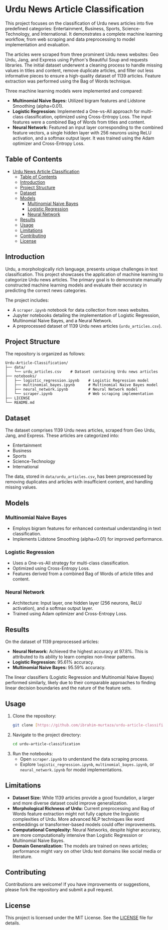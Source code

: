 # Urdu News Article Classification

This project focuses on the classification of Urdu news articles into five predefined categories: Entertainment, Business, Sports, Science-Technology, and International. It demonstrates a complete machine learning workflow, from web scraping and data preprocessing to model implementation and evaluation.

The articles were scraped from three prominent Urdu news websites: Geo Urdu, Jang, and Express using Python's Beautiful Soup and requests libraries. The initial dataset underwent a cleaning process to handle missing values in titles and content, remove duplicate articles, and filter out less informative pieces to ensure a high-quality dataset of 1139 articles. Feature extraction was performed using the Bag of Words technique.

Three machine learning models were implemented and compared:
* **Multinomial Naive Bayes:** Utilized bigram features and Lidstone Smoothing (alpha=0.01).
* **Logistic Regression:** Implemented a One-vs-All approach for multi-class classification, optimized using Cross-Entropy Loss. The input features were a combined Bag of Words from titles and content.
* **Neural Network:** Featured an input layer corresponding to the combined feature vectors, a single hidden layer with 256 neurons using ReLU activation, and a softmax output layer. It was trained using the Adam optimizer and Cross-Entropy Loss.

## Table of Contents

- [Urdu News Article Classification](#urdu-news-article-classification)
  - [Table of Contents](#table-of-contents)
  - [Introduction](#introduction)
  - [Project Structure](#project-structure)
  - [Dataset](#dataset)
  - [Models](#models)
    - [Multinomial Naive Bayes](#multinomial-naive-bayes)
    - [Logistic Regression](#logistic-regression)
    - [Neural Network](#neural-network)
  - [Results](#results)
  - [Usage](#usage)
  - [Limitations](#limitations)
  - [Contributing](#contributing)
  - [License](#license)

## Introduction

Urdu, a morphologically rich language, presents unique challenges in text classification. This project showcases the application of machine learning to categorize Urdu news articles. The primary goal is to demonstrate manually constructed machine learning models and evaluate their accuracy in predicting the correct news categories.

The project includes:
- A `scraper.ipynb` notebook for data collection from news websites.
- Jupyter notebooks detailing the implementation of Logistic Regression, Multinomial Naive Bayes, and a Neural Network.
- A preprocessed dataset of 1139 Urdu news articles (`urdu_articles.csv`).

## Project Structure

The repository is organized as follows:
```
Urdu-Article-Classification/
├── data/
│   └── urdu_articles.csv    # Dataset containing Urdu news articles
├── notebooks/
│   ├── logistic_regression.ipynb    # Logistic Regression model
│   ├── multinomial_bayes.ipynb      # Multinomial Naive Bayes model
│   ├── neural_network.ipynb         # Neural Network model
│   └── scraper.ipynb                # Web scraping implementation
├── LICENSE
└── README.md
```

## Dataset

The dataset comprises 1139 Urdu news articles, scraped from Geo Urdu, Jang, and Express. These articles are categorized into:
- Entertainment
- Business
- Sports
- Science-Technology
- International

The data, stored in `data/urdu_articles.csv`, has been preprocessed by removing duplicates and articles with insufficient content, and handling missing values.

## Models

### Multinomial Naive Bayes
- Employs bigram features for enhanced contextual understanding in text classification.
- Implements Lidstone Smoothing (alpha=0.01) for improved performance.

### Logistic Regression
- Uses a One-vs-All strategy for multi-class classification.
- Optimized using Cross-Entropy Loss.
- Features derived from a combined Bag of Words of article titles and content.

### Neural Network
- Architecture: Input layer, one hidden layer (256 neurons, ReLU activation), and a softmax output layer.
- Trained using Adam optimizer and Cross-Entropy Loss.

## Results

On the dataset of 1139 preprocessed articles:
- **Neural Network:** Achieved the highest accuracy at 97.8%. This is attributed to its ability to learn complex non-linear patterns.
- **Logistic Regression:** 95.61% accuracy.
- **Multinomial Naive Bayes:** 95.59% accuracy.

The linear classifiers (Logistic Regression and Multinomial Naive Bayes) performed similarly, likely due to their comparable approaches to finding linear decision boundaries and the nature of the feature sets.

## Usage

1.  Clone the repository:
    ```bash
    git clone [https://github.com/ibrahim-murtaza/urdu-article-classification.git](https://github.com/ibrahim-murtaza/urdu-article-classification.git)
    ```
2.  Navigate to the project directory:
    ```bash
    cd urdu-article-classification
    ```
3.  Run the notebooks:
    - Open `scraper.ipynb` to understand the data scraping process.
    - Explore `logistic_regression.ipynb`, `multinomial_bayes.ipynb`, or `neural_network.ipynb` for model implementations.

## Limitations

-   **Dataset Size:** While 1139 articles provide a good foundation, a larger and more diverse dataset could improve generalization.
-   **Morphological Richness of Urdu:** Current preprocessing and Bag of Words feature extraction might not fully capture the linguistic complexities of Urdu. More advanced NLP techniques like word embeddings or transformer-based models could offer improvements.
-   **Computational Complexity:** Neural Networks, despite higher accuracy, are more computationally intensive than Logistic Regression or Multinomial Naive Bayes.
-   **Domain Generalization:** The models are trained on news articles; performance might vary on other Urdu text domains like social media or literature.

## Contributing
Contributions are welcome! If you have improvements or suggestions, please fork the repository and submit a pull request.

## License

This project is licensed under the MIT License. See the [LICENSE](LICENSE) file for details.